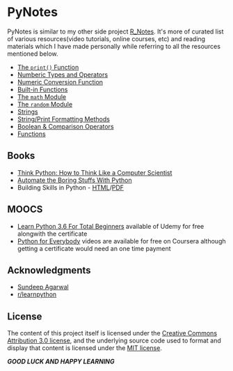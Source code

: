 # PyNotes

PyNotes is similar to my other side project [R_Notes](https://github.com/Jarmos-san/R_Notes). It's more of curated list of various resources(video tutorials, online courses, etc) and reading materials which I have made personally while referring to all the resources mentioned below.

- [The `print()` Function](https://github.com/Jarmos-san/PyNotes/blob/master/simple_numeric_expressions_%26_output/print_function.md)
- [Numberic Types and Operators](https://github.com/Jarmos-san/PyNotes/blob/master/simple_numeric_expressions_%26_output/numeric_types_%26_operators.md)
- [Numeric Conversion Function](https://github.com/Jarmos-san/PyNotes/blob/master/simple_numeric_expressions_%26_output/numeric_conversion_functions.md)
- [Built-in Functions](https://github.com/Jarmos-san/PyNotes/blob/master/simple_numeric_expressions_%26_output/built_in_functions.md)
- [The `math` Module](https://github.com/Jarmos-san/PyNotes/blob/master/advanced_expressions/math_module.md)
- [The `random` Module](https://github.com/Jarmos-san/PyNotes/blob/master/advanced_expressions/random_module.md)
- [Strings](https://github.com/Jarmos-san/PyNotes/blob/master/strings.md)
- [String/Print Formatting Methods](https://github.com/Jarmos-san/PyNotes/blob/master/string_formatting.md)
- [Boolean & Comparison Operators](https://github.com/Jarmos-san/PyNotes/blob/master/boolean_comparison_operators.md)
- [Functions](https://github.com/Jarmos-san/PyNotes/blob/master/functions.md)

Books
-----
- [Think Python: How to Think Like a Computer Scientist](https://greenteapress.com/thinkpython2/html/index.html)
- [Automate the Boring Stuffs With Python](https://automatetheboringstuff.com/)
- Building Skills in Python - [HTML](http://buildingskills.itmaybeahack.com/book/python-2.6/html/index.html)/[PDF](http://buildingskills.itmaybeahack.com/book/python-2.6/latex/BuildingSkillsinPython.pdf)

MOOCS
----
- [Learn Python 3.6 For Total Beginners](https://www.udemy.com/python-3-for-total-beginners/learn/v4/overview) available of Udemy for free alongwith the certificate
- [Python for Everybody](https://www.coursera.org/specializations/python) videos are available for free on Coursera although getting a certificate would need an one time payment

Acknowledgments
-----
- [Sundeep Agarwal](https://github.com/learnbyexample)
- [r/learnpython](https://www.reddit.com/r/learnpython/)

License
-----
The content of this project itself is licensed under the [Creative Commons Attribution 3.0 license](https://creativecommons.org/licenses/by-nc-sa/4.0/legalcode), and the underlying source code used to format and display that content is licensed under the [MIT license](https://www.r-project.org/Licenses/MIT).

_**GOOD LUCK AND HAPPY LEARNING**_
